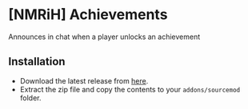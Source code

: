 # [NMRiH] Achievements

Announces in chat when a player unlocks an achievement

## Installation

- Download the latest release from [here](https://github.com/DouglasVarollo/nmrih-achievements/releases).
- Extract the zip file and copy the contents to your ```addons/sourcemod``` folder.
